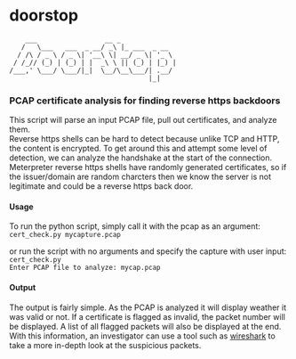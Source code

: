 # doorstop
        ___                 __ _              
       /   \___   ___  _ __/ _\ |_ ___  _ __  
      / /\ / _ \ / _ \| '__\ \| __/ _ \| '_ \ 
     / /_// (_) | (_) | |  _\ \ || (_) | |_) |
    /___,' \___/ \___/|_|  \__/\__\___/| .__/ 
                                       |_|    


### PCAP certificate analysis for finding reverse https backdoors

This script will parse an input PCAP file, pull out certificates, and analyze them.  
Reverse https shells can be hard to detect because unlike TCP and HTTP, the content is encrypted.  To get around this and attempt some level of detection, we can analyze the handshake at the start of the connection.  
Meterpreter reverse https shells have randomly generated certificates, so if the issuer/domain are random charcters then we know the server is not legitimate and could be a reverse https back door.

#### Usage
To run the python script, simply call it with the pcap as an argument:  
`cert_check.py mycapture.pcap`  

or run the script with no arguments and specify the capture with user input:  
`cert_check.py`  
`Enter PCAP file to analyze: mycap.pcap`  

#### Output
The output is fairly simple.  As the PCAP is analyzed it will display weather it was valid or not.  If a certificate is flagged as invalid, the packet number will be displayed.  A list of all flagged packets will also be displayed at the end.  With this information, an investigator can use a tool such as [wireshark](https://www.wireshark.org/) to take a more in-depth look at the suspicious packets.


